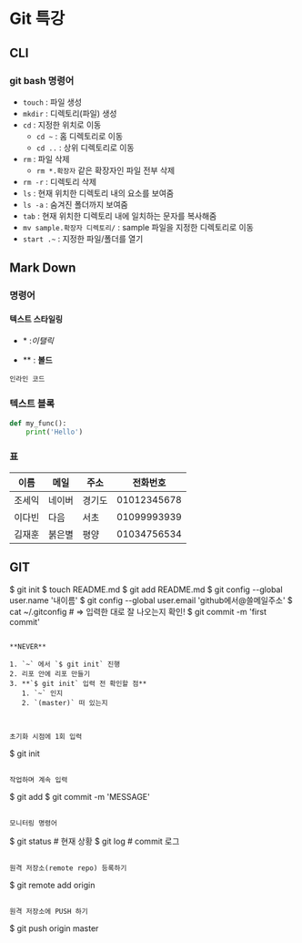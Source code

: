 # Git 특강

## CLI

### git bash 명령어

- `touch` : 파일 생성
- `mkdir` : 디렉토리(파일) 생성
- `cd` : 지정한 위치로 이동
  - `cd ~` : 홈 디렉토리로 이동
  - `cd ..` : 상위 디렉토리로 이동
- `rm` : 파일 삭제
  - `rm *.확장자` 같은 확장자인 파일 전부 삭제
- `rm -r` : 디렉토리 삭제
- `ls` : 현재 위치한 디렉토리 내의 요소를 보여줌
- `ls -a` : 숨겨진 폴더까지 보여줌
- `tab` : 현재 위치한 디렉토리 내에 일치하는 문자를 복사해줌
- `mv sample.확장자 디렉토리/` : sample 파일을 지정한 디렉토리로 이동
- `start .~` : 지정한 파일/폴더를 열기



##  Mark Down

### 명령어

#### 텍스트 스타일링

- \* :*이탤릭*

- \** : **볼드**

`인라인 코드`

### 텍스트 블록

  ```python
  def my_func():
      print('Hello')
  ```

 ### 표

  | 이름   | 메일   | 주소   | 전화번호    |
  | ------ | ------ | ------ | ----------- |
  | 조세익 | 네이버 | 경기도 | 01012345678 |
  | 이다빈 | 다음   | 서초   | 01099993939 |
  | 김재훈 | 붉은별 | 평양   | 01034756534 |

## GIT

$ git init
$ touch README.md
$ git add README.md
$ git config --global user.name '내이름'
$ git config --global user.email 'github에서@쓸메일주소'
$ cat ~/.gitconfig  # => 입력한 대로 잘 나오는지 확인!
$ git commit -m 'first commit'
```

**NEVER**

1. `~` 에서 `$ git init` 진행
2. 리포 안에 리포 만들기
3. **`$ git init` 입력 전 확인할 점**
   1. `~` 인지
   2. `(master)` 떠 있는지



초기화 시점에 1회 입력

```
$ git init 
```

작업하며 계속 입력

```
$ git add <filename>
$ git commit -m 'MESSAGE'
```

모니터링 명령어

```
$ git status  # 현재 상황
$ git log     # commit 로그 
```

원격 저장소(remote repo) 등록하기
```
$ git remote add origin <URL>
```

원격 저장소에 PUSH 하기
```
$ git push origin master
```

